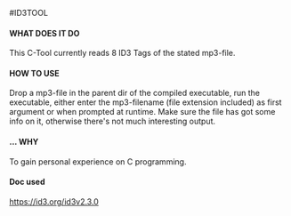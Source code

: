 #ID3TOOL


#### WHAT DOES IT DO
This C-Tool currently reads 8 ID3 Tags of the stated mp3-file.

#### HOW TO USE
Drop a mp3-file in the parent dir of the compiled executable, 
run the executable, either enter the mp3-filename (file extension included) as first argument
or when prompted at runtime.
Make sure the file has got some info on it, otherwise there's not
much interesting output.

#### ... WHY
To gain personal experience on C programming.

#### Doc used
https://id3.org/id3v2.3.0

